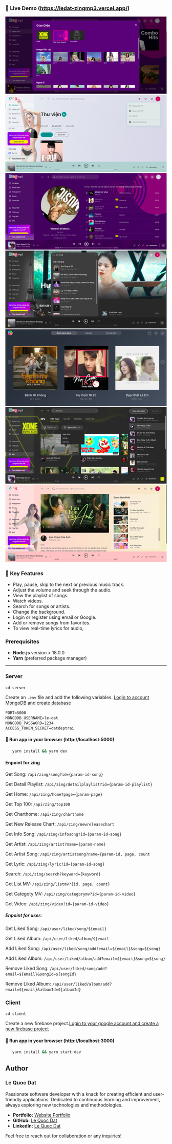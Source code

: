 ### 🚀 Live Demo (https://ledat-zingmp3.vercel.app/)

![ZingMp3 screenshot](https://raw.githubusercontent.com/le-dat/zingmp3/master/static/screenshot1.png)
![ZingMp3 screenshot](https://raw.githubusercontent.com/le-dat/zingmp3/master/static/screenshot2.png)
![ZingMp3 screenshot](https://raw.githubusercontent.com/le-dat/zingmp3/master/static/screenshot3.png)
![ZingMp3 screenshot](https://raw.githubusercontent.com/le-dat/zingmp3/master/static/screenshot4.png)
![ZingMp3 screenshot](https://raw.githubusercontent.com/le-dat/zingmp3/master/static/screenshot5.png)
![ZingMp3 screenshot](https://raw.githubusercontent.com/le-dat/zingmp3/master/static/screenshot6.png)
![ZingMp3 screenshot](https://raw.githubusercontent.com/le-dat/zingmp3/master/static/screenshot7.png)



### 🔑 Key Features

- Play, pause, skip to the next or previous music track.
- Adjust the volume and seek through the audio.
- View the playlist of songs.
- Watch videos.
- Search for songs or artists.
- Change the background.
- Login or register using email or Google.
- Add or remove songs from favorites.
- To view real-time lyrics for audio,
### Prerequisites

- **Node.js** version > 18.0.0
- **Yarn** (preferred package manager)

---
### Server

```
cd server
```

Create an `.env` file and add the following variables.
[Login to account MongoDB and create database](https://www.mongodb.com/)

```
PORT=5000
MONGODB_USERNAME=le-dat
MONGODB_PASSWORD=1234
ACCESS_TOKEN_SECRET=datdeptrai
```

#### 🏁 Run app in your browser (http://localhost:5000)

```bash
   yarn install && yarn dev
```

#### Enpoint for zing

Get Song: `/api/zing/song?id={param-id-song}`

Get Detail Playlist: `/api/zing/detailplaylist?id={param-id-playlist}`

Get Home: `/api/zing/home?page={param-page}`

Get Top 100: `/api/zing/top100`

Get Charthome: `/api/zing/charthome`

Get New Release Chart: `/api/zing/newreleasechart`

Get Info Song: `/api/zing/infosong?id={param-id-song}`

Get Artist: `/api/zing/artist?name={param-name}`

Get Artist Song: `/api/zing/artistsong?name={param-id, page, count`

Get Lyric: `/api/zing/lyric?id={param-id-song}`

Search: `/api/zing/search?keyword={keyword}`

Get List MV: `/api/zing/listmv?{id, page, count}`

Get Categoty MV: `/api/zing/categorymv?id={param-id-video}`

Get Video: `/api/zing/video?id={param-id-video}`

##### Enpoint for user:

Get Liked Song: `/api/user/liked/song/${email}`

Get Liked Album: `/api/user/liked/album/${email`

Add Liked Song: `/api/user/liked/song/add?email=${email}&song=${song}`

Add Liked Album: `/api/user/liked/album/add?email=${email}&song=${song}`

Remove Liked Song: `/api/user/liked/song/add?email=${email}&songId=${songId}`

Remove Liked Album: `/api/user/liked/album/add?email=${email}&albumId=${albumId}`

### Client

```
cd client

```

Create a new firebase project.[Login to your google account and create a new firebase project](https://console.firebase.google.com/u/0/)

#### 🏁 Run app in your browser (http://localhost:3000)

```bash
   yarn install && yarn start:dev
```

## Author

### Le Quoc Dat

Passionate software developer with a knack for creating efficient and user-friendly applications. Dedicated to continuous learning and improvement, always exploring new technologies and methodologies.

- **Portfolio:** [Website Portfolio](https://ledat-portfolio.vercel.app/)
- **GitHub:** [Le Quoc Dat](https://github.com/le-dat)
- **LinkedIn:** [Le Quoc Dat](https://www.linkedin.com/in/le-quoc-dat)

Feel free to reach out for collaboration or any inquiries!
